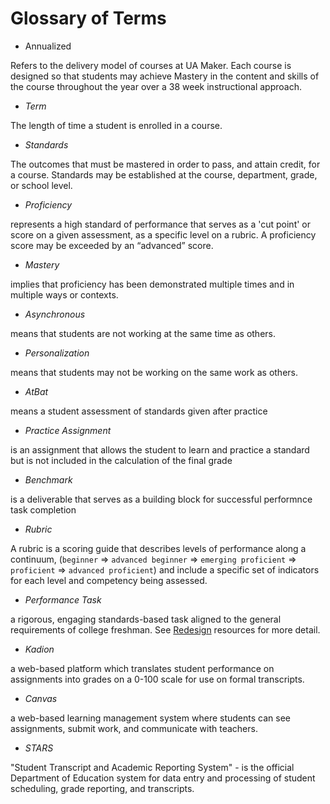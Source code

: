 # Glossary of Terms

* Annualized

Refers to the delivery model of courses at UA Maker. Each course is designed so that students may achieve Mastery in the content and skills of the course throughout the year over a 38 week instructional approach.

* *Term*

The length of time a student is enrolled in a course.

* *Standards*

The outcomes that must be mastered in order to pass, and attain credit, for a course. Standards may be established at the course, department, grade, or school level. 

* *Proficiency*

represents a high standard of performance that serves as a 'cut point' or score on a given assessment, as a specific level on a rubric. A proficiency score may be exceeded by an “advanced” score.

* *Mastery*

implies that proficiency has been demonstrated multiple times and in multiple ways or contexts.

* *Asynchronous*

means that students are not working at the same time as others.

* *Personalization*

means that students may not be working on the same work as others.

* *AtBat*

means a student assessment of standards given after practice

* *Practice Assignment*

is an assignment that allows the student to learn and practice a standard but is not included in the calculation of the final grade

* *Benchmark*

is a deliverable that serves as a building block for successful performnce task completion 

* *Rubric*

A rubric is a scoring guide that describes levels of performance along a continuum, (`beginner` => `advanced beginner` => `emerging proficient` => `proficient` => `advanced proficient`) and include a specific set of indicators for each level and competency being assessed.

* *Performance Task*

a rigorous, engaging standards-based task aligned to the general requirements of college freshman. See [Redesign](http://www.redesignu.org) resources for more detail.

* *Kadion*

a web-based platform which translates student performance on assignments into grades on a 0-100 scale for use on formal transcripts.

* *Canvas*

a web-based learning management system where students can see assignments, submit work, and communicate with teachers.

* *STARS*

"Student Transcript and Academic Reporting System" - is the official Department of Education system for data entry and processing of student scheduling, grade reporting, and transcripts. 
